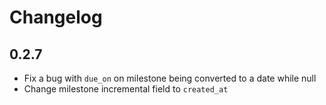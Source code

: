 # Changelog

## 0.2.7
- Fix a bug with `due_on` on milestone being converted to a date while null
- Change milestone incremental field to `created_at`
